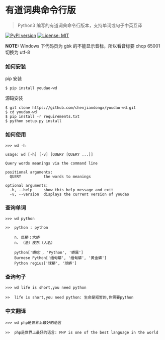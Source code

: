 # 有道词典命令行版 

> Python3 编写的有道词典命令行版本，支持单词或句子中英互译

[![PyPI version](https://badge.fury.io/py/youdao-wd.svg)](https://badge.fury.io/py/youdao-wd) [![License: MIT](https://img.shields.io/badge/License-MIT-yellow.svg)](https://opensource.org/licenses/MIT)

**NOTE:** Windows 下代码页为 gbk 的不能显示音标，所以看音标要 chcp 65001 切换为 utf-8

### 如何安装

pip 安装
```
$ pip install youdao-wd
```

源码安装
```
$ git clone https://github.com/chenjiandongx/youdao-wd.git
$ cd youdao-wd
$ pip install -r requirements.txt
$ python setup.py install
```

### 如何使用
```
>>> wd -h

usage: wd [-h] [-v] [QUERY [QUERY ...]]

Query words meanings via the command line

positional arguments:
  QUERY          the words to meanings

optional arguments:
  -h, --help     show this help message and exit
  -v, --version  displays the current version of youdao
```

### 查询单词
```
>>> wd python

>>  python : python

    n. 巨蟒；大蟒
    n. （法）皮东（人名）

    python['蟒蛇', 'Python', '蟒属']
    Burmese Python['缅甸蟒', '缅甸蟒', '黄金蟒']
    Python regius['球蟒', '球蟒']
```

### 查询句子
```
>>> wd life is short,you need python

>>  life is short,you need python: 生命是短暂的,你需要python
```

### 中文翻译
```
>>> wd php是世界上最好的语言

>>  php是世界上最好的语言: PHP is one of the best language in the world
```
